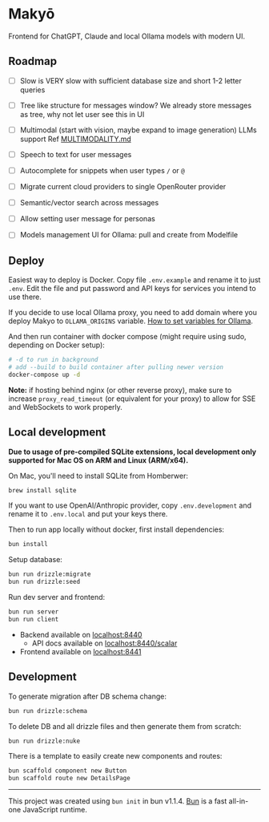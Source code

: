 # Makyō

Frontend for ChatGPT, Claude and local Ollama models with modern UI.


## Roadmap

- [ ] Slow is VERY slow with sufficient database size and short 1-2 letter queries
- [ ] Tree like structure for messages window?
  We already store messages as tree, why not let user see this in UI
- [ ] Multimodal (start with vision, maybe expand to image generation) LLMs support
  Ref [MULTIMODALITY.md](/MULTIMODALITY.md)
- [ ] Speech to text for user messages
- [ ] Autocomplete for snippets when user types `/` or `@`
- [ ] Migrate current cloud providers to single OpenRouter provider
- [ ] Semantic/vector search across messages
- [ ] Allow setting user message for personas
- [ ] Models management UI for Ollama: pull and create from Modelfile


## Deploy

Easiest way to deploy is Docker. Copy file `.env.example` and rename it to just `.env`. Edit the file and put password and API keys for services you intend to use there.

If you decide to use local Ollama proxy, you need to add domain where you deploy Makyo to `OLLAMA_ORIGINS` variable. [How to set variables for Ollama](https://github.com/ollama/ollama/blob/main/docs/faq.md#how-do-i-configure-ollama-server).

And then run container with docker compose (might require using sudo, depending on Docker setup):

```bash
# -d to run in background
# add --build to build container after pulling newer version
docker-compose up -d
```

**Note:** if hosting behind nginx (or other reverse proxy), make sure to increase `proxy_read_timeout` (or equivalent for your proxy) to allow for SSE and WebSockets to work properly.

## Local development

**Due to usage of pre-compiled SQLite extensions, local development only supported for Mac OS on ARM and Linux (ARM/x64).**

On Mac, you'll need to install SQLite from Homberwer:

```bash
brew install sqlite
```

If you want to use OpenAI/Anthropic provider, copy `.env.development` and rename it to `.env.local` and put your keys there.

Then to run app locally without docker, first install dependencies:

```bash
bun install
```

Setup database:

```bash
bun run drizzle:migrate
bun run drizzle:seed
```

Run dev server and frontend:

```bash
bun run server
bun run client
```

* Backend available on [localhost:8440](http://localhost:8440)
  * API docs available on [localhost:8440/scalar](http://localhost:8440/scalar)
* Frontend available on [localhost:8441](http://localhost:8441)

## Development

To generate migration after DB schema change:

```bash
bun run drizzle:schema
```

To delete DB and all drizzle files and then generate them from scratch:

```bash
bun run drizzle:nuke
```

There is a template to easily create new components and routes:

```bash
bun scaffold component new Button
bun scaffold route new DetailsPage
```

---

This project was created using `bun init` in bun v1.1.4. [Bun](https://bun.sh) is a fast all-in-one JavaScript runtime.
